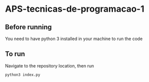 # APS-tecnicas-de-programacao-1



## Before running

You need to have python 3 installed in your machine to run the code


## To run

Navigate to the repository location, then run 

```bash
python3 index.py
```
